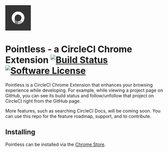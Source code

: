 <img src="logo128.png" alt="Pointless Logo" title="Pointless" width="80" height="80" />

# Pointless - a CircleCI Chrome Extension [![Build Status](https://circleci.com/gh/felicianotech/pointless.svg?style=shield)](https://circleci.com/gh/felicianotech/pointless) [![Software License](https://img.shields.io/badge/license-MIT-blue.svg)](https://raw.githubusercontent.com/felicianotech/pointless/master/LICENSE)

Pointless is a CircleCI Chrome Extension that enhances your browsing experience while developing. For example, while viewing a project page on GitHub, you can see its build status and follow/unfollow that project on CircleCI right from the GitHub page.

More features, such as searching CircleCI Docs, will be coming soon. You can use this repo for the  feature roadmap, support, and to contribute.

## Installing

Pointless can be installed via the [Chrome Store](https://chrome.google.com/webstore/detail/pointless-a-circleci-chro/edmkpfdmophaaeedepooedlhioimljai).
